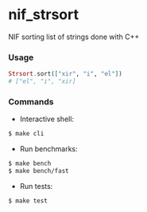# nif_strsort
NIF sorting list of strings done with C++

### Usage
```elixir
Strsort.sort(["xir", "i", "el"])
# ["el", "i", "xir]
```

### Commands
- Interactive shell:
```sh
$ make cli
```
- Run benchmarks:
```sh
$ make bench
$ make bench/fast
```
- Run tests:
```sh
$ make test
```
